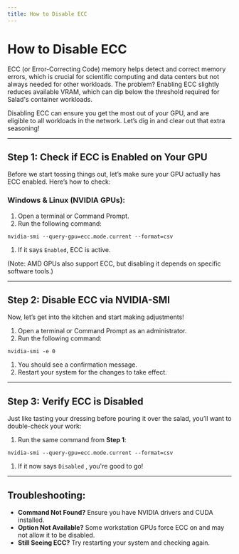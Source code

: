 ```yaml
---
title: How to Disable ECC
---
```


# How to Disable ECC

ECC (or Error-Correcting Code) memory helps detect and correct memory errors, which is crucial for scientific computing and data centers but not always needed for other workloads. The problem? Enabling ECC slightly reduces available VRAM, which can dip below the threshold required for Salad's container workloads.

Disabling ECC can ensure you get the most out of your GPU, and are eligible to all workloads in the network. Let’s dig in and clear out that extra seasoning!

* * *

## Step 1: Check if ECC is Enabled on Your GPU

Before we start tossing things out, let’s make sure your GPU actually has ECC enabled. Here’s how to check:

### Windows &amp; Linux (NVIDIA GPUs):

1. Open a terminal or Command Prompt.
2. Run the following command:

```
nvidia-smi --query-gpu=ecc.mode.current --format=csv
```

1. If it says `Enabled`, ECC is active.

(Note: AMD GPUs also support ECC, but disabling it depends on specific software tools.)

* * *

## Step 2: Disable ECC via NVIDIA-SMI

Now, let’s get into the kitchen and start making adjustments!

1. Open a terminal or Command Prompt as an administrator.
2. Run the following command:

```
nvidia-smi -e 0
```

1. You should see a confirmation message.
2. Restart your system for the changes to take effect.

* * *

## Step 3: Verify ECC is Disabled

Just like tasting your dressing before pouring it over the salad, you’ll want to double-check your work:

1. Run the same command from **Step 1**:

```
nvidia-smi --query-gpu=ecc.mode.current --format=csv
```

1. If it now says `Disabled` , you're good to go!

* * *

## Troubleshooting:

- **Command Not Found?** Ensure you have NVIDIA drivers and CUDA installed.
- **Option Not Available?** Some workstation GPUs force ECC on and may not allow it to be disabled.
- **Still Seeing ECC?** Try restarting your system and checking again.
